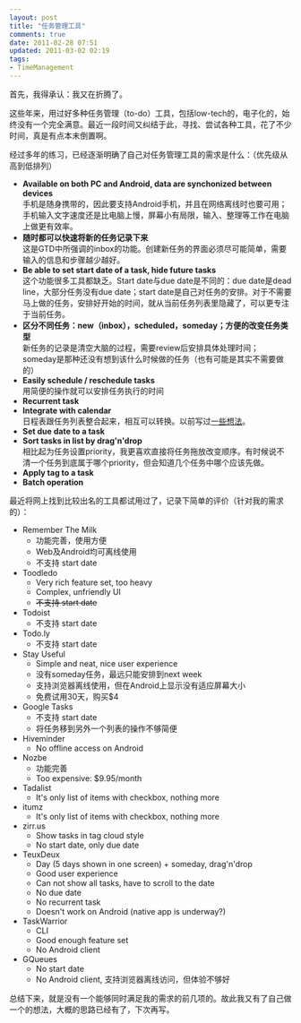 ```yaml
---
layout: post
title: "任务管理工具"
comments: true
date: 2011-02-28 07:51
updated: 2011-03-02 02:19
tags:
- TimeManagement
---
```

首先，我得承认：我又在折腾了。

这些年来，用过好多种任务管理（to-do）工具，包括low-tech的，电子化的，始终没有一个完全满意。最近一段时间又纠结于此，寻找、尝试各种工具，花了不少时间，真是有点本末倒置啊。

经过多年的练习，已经逐渐明确了自己对任务管理工具的需求是什么：（优先级从高到低排列）

  * **Available on both PC and Android, data are synchonized between devices**  
手机是随身携带的，因此要支持Android手机，并且在网络离线时也要可用；手机输入文字速度还是比电脑上慢，屏幕小有局限，输入、整理等工作在电脑上做更有效率。
  * **随时都可以快速将新的任务记录下来**  
这是GTD中所强调的inbox的功能。创建新任务的界面必须尽可能简单，需要输入的信息和步骤越少越好。
  * **Be able to set start date of a task, hide future tasks**  
这个功能很多工具都缺乏。Start date与due date是不同的：due date是dead line，大部分任务没有due date；start date是自己对任务的安排。对于不需要马上做的任务，安排好开始的时间，就从当前任务列表里隐藏了，可以更专注于当前任务。
  * **区分不同任务：new（inbox），scheduled，someday；方便的改变任务类型**  
新任务的记录是清空大脑的过程，需要review后安排具体处理时间；someday是那种还没有想到该什么时候做的任务（也有可能是其实不需要做的）
  * **Easily schedule / reschedule tasks**  
用简便的操作就可以安排任务执行的时间
  * **Recurrent task**
  * **Integrate with calendar**  
日程表跟任务列表整合起来，相互可以转换。以前写过[一些想法](http://good-good-study.appspot.com/blog/posts/3184)。
  * **Set due date to a task**
  * **Sort tasks in list by drag'n'drop**  
相比起为任务设置priority，我更喜欢直接将任务拖放改变顺序。有时候说不清一个任务到底属于哪个priority，但会知道几个任务中哪个应该先做。
  * **Apply tag to a task**
  * **Batch operation**

最近将网上找到比较出名的工具都试用过了，记录下简单的评价（针对我的需求的）：

  * Remember The Milk 
    * 功能完善，使用方便
    * Web及Android均可离线使用
    * 不支持 start date
  * Toodledo 
    * Very rich feature set, too heavy
    * Complex, unfriendly UI
    * <strike>不支持 start date</strike>
  * Todoist 
    * 不支持 start date
  * Todo.ly 
    * 不支持 start date
  * Stay Useful 
    * Simple and neat, nice user experience
    * 没有someday任务，最远只能安排到next week
    * 支持浏览器离线使用，但在Android上显示没有适应屏幕大小
    * 免费试用30天，购买$4
  * Google Tasks 
    * 不支持 start date
    * 将任务移到另外一个列表的操作不够简便
  * Hiveminder 
    * No offline access on Android
  * Nozbe 
    * 功能完善
    * Too expensive: $9.95/month
  * Tadalist 
    * It's only list of items with checkbox, nothing more
  * itumz 
    * It's only list of items with checkbox, nothing more
  * zirr.us 
    * Show tasks in tag cloud style
    * No start date, only due date
  * TeuxDeux 
    * Day (5 days shown in one screen) + someday, drag'n'drop
    * Good user experience
    * Can not show all tasks, have to scroll to the date
    * No due date
    * No recurrent task
    * Doesn't work on Android (native app is underway?)
  * TaskWarrior 
    * CLI
    * Good enough feature set
    * No Android client
  * GQueues 
    * No start date
    * No Android client, 支持浏览器离线访问，但体验不够好

总结下来，就是没有一个能够同时满足我的需求的前几项的。故此我又有了自己做一个的想法，大概的思路已经有了，下次再写。
